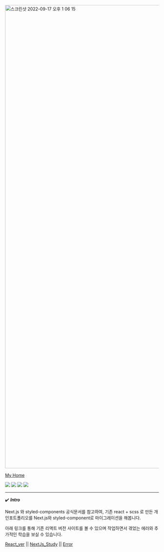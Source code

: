 
<img width="1512" alt="스크린샷 2022-09-17 오후 1 06 15" src="https://user-images.githubusercontent.com/69461545/190839860-8f74b3eb-df49-464b-aef0-ed61767ebc83.png">   

[My Home](https://lee625.vercel.app/ "Home")
<div>
<img src="https://img.shields.io/badge/Next.js-black?style=flat&logo=Next.js&logoColor=white">
<img src="https://img.shields.io/badge/Redux_Toolkit -764ABC?style=flat&logo=Redux&logoColor=white">
<img src="https://img.shields.io/badge/styledComponents
-DB7093?style=flat&logo=Sass&logoColor=white"/>   
<img src="https://img.shields.io/badge/firebase v8-white?style=flat&logo=firebase&logoColor=yellow"/>
</div>   

---

:heavy_check_mark: ***Intro***   

Next.js 와 styled-components 공식문서를 참고하여, 
기존 react + scss 로 만든 개인포트폴리오를 Next.js와 styled-component로 마이그레이션을 해봅니다.   

아래 링크를 통해 기존 리액트 버전 사이트를 볼 수 있으며 작업하면서 겪었는 에러와 추가적인 학습을 보실 수 있습니다.  

[React_ver](https://sy-react-portfolio.netlify.app/portfolio "React_ver") || [NextJs_Study](https://wary-spy-d47.notion.site/Next-js-e0b5b78bb05546dc94d6062eeeb0d88f "Study") || [Error](https://wary-spy-d47.notion.site/Intro-portfolio-147db0e7dec144be9dba7c4aede39f29 "Error")

